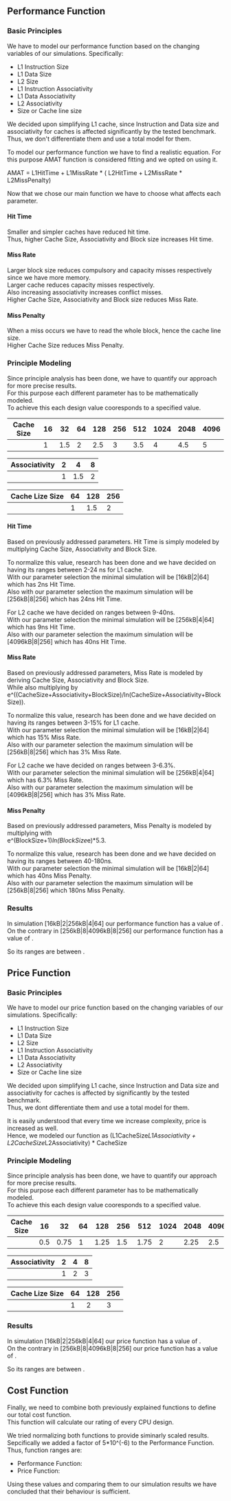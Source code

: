 ## Performance Function
### Basic Principles
We have to model our performance function based on the changing variables of our simulations. Specifically:
+ L1 Instruction Size
+ L1 Data Size
+ L2 Size
+ L1 Instruction Associativity
+ L1 Data Associativity
+ L2 Associativity
+ Size or Cache line size

We decided upon simplifying L1 cache,
since Instruction and Data size and associativity for caches is affected significantly by the tested benchmark.
Thus, we don't differentiate them and use a total model for them.  

To model our performance function we have to find a realistic equation.
For this purpose AMAT function is considered fitting and we opted on using it.  

AMAT = L1HitTime + L1MissRate * ( L2HitTime + L2MissRate * L2MissPenalty)  

Now that we chose our main function we have to choose what affects each parameter.
#### Hit Time
Smaller and simpler caches have reduced hit time.  
Thus, higher Cache Size, Associativity and Block size increases Hit time.

#### Miss Rate
Larger block size reduces compulsory and capacity misses respectively since we have more memory.  
Larger cache reduces capacity misses respectively.  
Also increasing associativity increases conflict misses.  
Higher Cache Size, Associativity and Block size reduces Miss Rate.

#### Miss Penalty
When a miss occurs we have to read the whole block, hence the cache line size.  
Higher Cache Size reduces Miss Penalty.

### Principle Modeling
Since principle analysis has been done, we have to quantify our approach for more precise results.  
For this purpose each different parameter has to be mathematically modeled.  
To achieve this each design value cooresponds to a specified value.  

| Cache Size | 16 | 32 | 64 | 128 | 256 | 512 | 1024 | 2048 | 4096 |
| --- | --- | --- | --- | --- | --- | --- | --- | --- | --- |
|  | 1 | 1.5 | 2 | 2.5 | 3 | 3.5 | 4 | 4.5 | 5 |

| Associativity | 2 | 4 | 8 |
| --- | --- | --- | --- |
|  | 1 | 1.5 | 2 |


| Cache Lize Size | 64 | 128 | 256 |
| --- | --- | --- | --- |
|  | 1 | 1.5 | 2 |


#### Hit Time
Based on previously addressed parameters. Hit Time is simply modeled by multiplying Cache Size, Associativity and Block Size.

To normalize this value, research has been done and we have decided on having its ranges between 2-24 ns for L1 cache.  
With our parameter selection the minimal simulation will be [16kB|2|64] which has 2ns Hit Time.  
Also with our parameter selection the maximum simulation will be [256kB|8|256] which has 24ns Hit Time.  

For L2 cache we have decided on ranges between 9-40ns.  
With our parameter selection the minimal simulation will be [256kB|4|64] which has 9ns Hit Time.  
Also with our parameter selection the maximum simulation will be [4096kB|8|256] which has 40ns Hit Time.  

#### Miss Rate
Based on previously addressed parameters, Miss Rate is modeled by deriving Cache Size, Associativity and Block Size.  
While also multiplying by e^((CacheSize+Associativity+BlockSize)/ln(CacheSize+Associativity+BlockSize)).

To normalize this value, research has been done and we have decided on having its ranges between 3-15% for L1 cache.  
With our parameter selection the minimal simulation will be [16kB|2|64] which has 15% Miss Rate.  
Also with our parameter selection the maximum simulation will be [256kB|8|256] which has 3% Miss Rate.  

For L2 cache we have decided on ranges between 3-6.3%.  
With our parameter selection the minimal simulation will be [256kB|4|64] which has 6.3% Miss Rate.  
Also with our parameter selection the maximum simulation will be [4096kB|8|256] which has 3% Miss Rate.  

#### Miss Penalty
Based on previously addressed parameters, Miss Penalty is modeled by multiplying with  
e^(BlockSize+1)*ln(BlockSize*e)*5.3.

To normalize this value, research has been done and we have decided on having its ranges between 40-180ns.  
With our parameter selection the minimal simulation will be [16kB|2|64] which has 40ns Miss Penalty.  
Also with our parameter selection the maximum simulation will be [256kB|8|256] which 180ns Miss Penalty.

### Results
In simulation [16kB|2|256kB|4|64] our performance function has a value of .  
On the contrary in [256kB|8|4096kB|8|256] our performance function has a value of .

So its ranges are between .

## Price Function
### Basic Principles
We have to model our price function based on the changing variables of our simulations. Specifically:
+ L1 Instruction Size
+ L1 Data Size
+ L2 Size
+ L1 Instruction Associativity
+ L1 Data Associativity
+ L2 Associativity
+ Size or Cache line size

We decided upon simplifying L1 cache,
since Instruction and Data size and associativity for caches is affected by significantly by the tested benchmark.  
Thus, we dont differentiate them and use a total model for them.

It is easily understood that every time we increase complexity, price is increased as well.  
Hence, we modeled our function as (L1CacheSize*L1Associativity + L2CacheSize*L2Associativity) * CacheSize

### Principle Modeling
Since principle analysis has been done, we have to quantify our approach for more precise results.  
For this purpose each different parameter has to be mathematically modeled.  
To achieve this each design value cooresponds to a specified value.

| Cache Size | 16 | 32 | 64 | 128 | 256 | 512 | 1024 | 2048 | 4096 |
| --- | --- | --- | --- | --- | --- | --- | --- | --- | --- |
|  | 0.5 | 0.75 | 1 | 1.25 | 1.5 | 1.75 | 2 | 2.25 | 2.5 |

| Associativity | 2 | 4 | 8 |
| --- | --- | --- | --- |
|  | 1 | 2 | 3 |


| Cache Lize Size | 64 | 128 | 256 |
| --- | --- | --- | --- |
|  | 1 | 2 | 3 |


### Results
In simulation [16kB|2|256kB|4|64] our price function has a value of .  
On the contrary in [256kB|8|4096kB|8|256] our price function has a value of .

So its ranges are between .

## Cost Function
Finally, we need to combine both previously explained functions to define our total cost function.  
This function will calculate our rating of every CPU design.

We tried normalizing both functions to provide siminarly scaled results.  
Sepcifically we added a factor of 5*10^(-6) to the Performance Function.  
Thus, function ranges are:
+ Performance Function: 
+ Price Function:

Using these values and comparing them to our simulation results we have concluded that their behaviour is sufficient.

